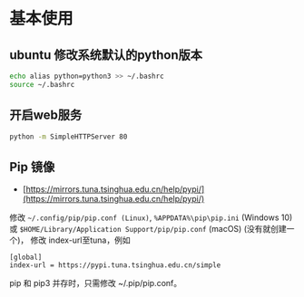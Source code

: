 # 基本使用

<!-- toc -->

## ubuntu 修改系统默认的python版本
```bash
echo alias python=python3 >> ~/.bashrc
source ~/.bashrc
```
## 开启web服务
```bash
python -m SimpleHTTPServer 80
```
## Pip 镜像
* [https://mirrors.tuna.tsinghua.edu.cn/help/pypi/](https://mirrors.tuna.tsinghua.edu.cn/help/pypi/)

修改 `~/.config/pip/pip.conf (Linux)`, `%APPDATA%\pip\pip.ini` (Windows 10) 或 `$HOME/Library/Application Support/pip/pip.conf` (macOS) (没有就创建一个)， 修改 index-url至tuna，例如
```
[global]
index-url = https://pypi.tuna.tsinghua.edu.cn/simple
```
pip 和 pip3 并存时，只需修改 ~/.pip/pip.conf。
